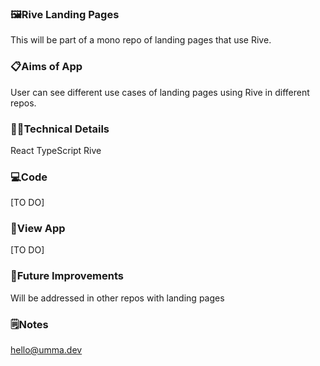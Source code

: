 ### 🖼️Rive Landing Pages
This will be part of a mono repo of landing pages that use Rive. 

### 📋Aims of App
User can see different use cases of landing pages using Rive in different repos. 

### 👩‍💻Technical Details
React
TypeScript
Rive 

### 💻Code
[TO DO]

### 👀View App
[TO DO]

### 💭Future Improvements
Will be addressed in other repos with landing pages

### 🗒️Notes
hello@umma.dev
